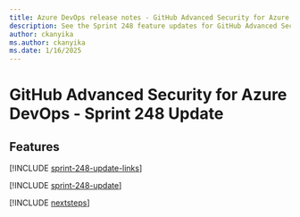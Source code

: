 ```yaml
---
title: Azure DevOps release notes - GitHub Advanced Security for Azure DevOps 248 Update
description: See the Sprint 248 feature updates for GitHub Advanced Security for Azure DevOps, including next steps.
author: ckanyika
ms.author: ckanyika
ms.date: 1/16/2025
---
```


# GitHub Advanced Security for Azure DevOps - Sprint 248 Update

## Features

[!INCLUDE [sprint-248-update-links](../includes/ghazdo/sprint-248-update-links.md)]

[!INCLUDE [sprint-248-update](../includes/ghazdo/sprint-248-update.md)]

[!INCLUDE [nextsteps](../includes/nextsteps.md)]
